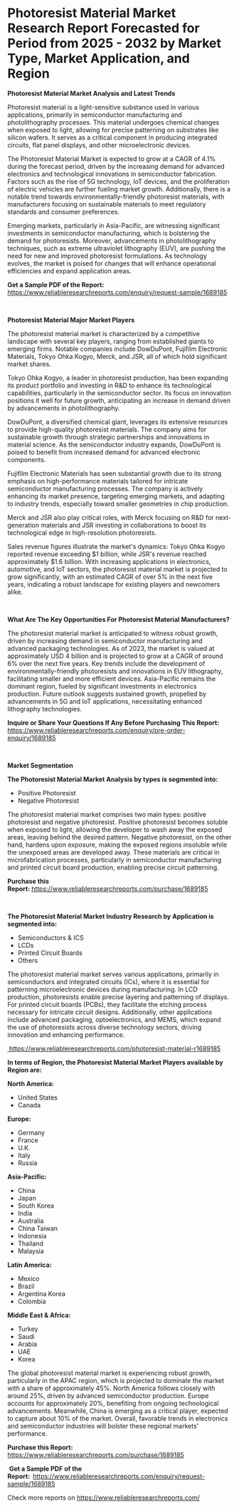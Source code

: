 <p><h1>Photoresist Material Market Research Report Forecasted for Period from 2025 -  2032 by Market Type, Market Application, and Region</h1></p><p><strong>Photoresist Material Market Analysis and Latest Trends</strong></p>
<p><p>Photoresist material is a light-sensitive substance used in various applications, primarily in semiconductor manufacturing and photolithography processes. This material undergoes chemical changes when exposed to light, allowing for precise patterning on substrates like silicon wafers. It serves as a critical component in producing integrated circuits, flat panel displays, and other microelectronic devices.</p><p>The Photoresist Material Market is expected to grow at a CAGR of 4.1% during the forecast period, driven by the increasing demand for advanced electronics and technological innovations in semiconductor fabrication. Factors such as the rise of 5G technology, IoT devices, and the proliferation of electric vehicles are further fueling market growth. Additionally, there is a notable trend towards environmentally-friendly photoresist materials, with manufacturers focusing on sustainable materials to meet regulatory standards and consumer preferences.</p><p>Emerging markets, particularly in Asia-Pacific, are witnessing significant investments in semiconductor manufacturing, which is bolstering the demand for photoresists. Moreover, advancements in photolithography techniques, such as extreme ultraviolet lithography (EUV), are pushing the need for new and improved photoresist formulations. As technology evolves, the market is poised for changes that will enhance operational efficiencies and expand application areas.</p></p>
<p><strong>Get a Sample PDF of the Report:&nbsp;</strong> <a href="https://www.reliableresearchreports.com/enquiry/request-sample/1689185?utm_campaign=3323&utm_medium=2&utm_source=Github&utm_content=ia&utm_term=06042025&utm_id=photoresist-material">https://www.reliableresearchreports.com/enquiry/request-sample/1689185</a></p>
<p>&nbsp;</p>
<p><strong>Photoresist Material Major Market Players</strong></p>
<p><p>The photoresist material market is characterized by a competitive landscape with several key players, ranging from established giants to emerging firms. Notable companies include DowDuPont, Fujifilm Electronic Materials, Tokyo Ohka Kogyo, Merck, and JSR, all of which hold significant market shares.</p><p>Tokyo Ohka Kogyo, a leader in photoresist production, has been expanding its product portfolio and investing in R&D to enhance its technological capabilities, particularly in the semiconductor sector. Its focus on innovation positions it well for future growth, anticipating an increase in demand driven by advancements in photolithography.</p><p>DowDuPont, a diversified chemical giant, leverages its extensive resources to provide high-quality photoresist materials. The company aims for sustainable growth through strategic partnerships and innovations in material science. As the semiconductor industry expands, DowDuPont is poised to benefit from increased demand for advanced electronic components.</p><p>Fujifilm Electronic Materials has seen substantial growth due to its strong emphasis on high-performance materials tailored for intricate semiconductor manufacturing processes. The company is actively enhancing its market presence, targeting emerging markets, and adapting to industry trends, especially toward smaller geometries in chip production.</p><p>Merck and JSR also play critical roles, with Merck focusing on R&D for next-generation materials and JSR investing in collaborations to boost its technological edge in high-resolution photoresists.</p><p>Sales revenue figures illustrate the market's dynamics: Tokyo Ohka Kogyo reported revenue exceeding $1 billion, while JSR's revenue reached approximately $1.6 billion. With increasing applications in electronics, automotive, and IoT sectors, the photoresist material market is projected to grow significantly, with an estimated CAGR of over 5% in the next five years, indicating a robust landscape for existing players and newcomers alike.</p></p>
<p>&nbsp;</p>
<p><strong>What Are The Key Opportunities For Photoresist Material Manufacturers?</strong></p>
<p><p>The photoresist material market is anticipated to witness robust growth, driven by increasing demand in semiconductor manufacturing and advanced packaging technologies. As of 2023, the market is valued at approximately USD 4 billion and is projected to grow at a CAGR of around 6% over the next five years. Key trends include the development of environmentally-friendly photoresists and innovations in EUV lithography, facilitating smaller and more efficient devices. Asia-Pacific remains the dominant region, fueled by significant investments in electronics production. Future outlook suggests sustained growth, propelled by advancements in 5G and IoT applications, necessitating enhanced lithography technologies.</p></p>
<p><strong>Inquire or Share Your Questions If Any Before Purchasing This Report:</strong> <a href="https://www.reliableresearchreports.com/enquiry/pre-order-enquiry/1689185?utm_campaign=3323&utm_medium=2&utm_source=Github&utm_content=ia&utm_term=06042025&utm_id=photoresist-material">https://www.reliableresearchreports.com/enquiry/pre-order-enquiry/1689185</a></p>
<p>&nbsp;</p>
<p><strong>Market Segmentation</strong></p>
<p><strong>The Photoresist Material Market Analysis by types is segmented into:</strong></p>
<p><ul><li>Positive Photoresist</li><li>Negative Photoresist</li></ul></p>
<p><p>The photoresist material market comprises two main types: positive photoresist and negative photoresist. Positive photoresist becomes soluble when exposed to light, allowing the developer to wash away the exposed areas, leaving behind the desired pattern. Negative photoresist, on the other hand, hardens upon exposure, making the exposed regions insoluble while the unexposed areas are developed away. These materials are critical in microfabrication processes, particularly in semiconductor manufacturing and printed circuit board production, enabling precise circuit patterning.</p></p>
<p><strong>Purchase this Report:&nbsp;</strong><a href="https://www.reliableresearchreports.com/purchase/1689185?utm_campaign=3323&utm_medium=2&utm_source=Github&utm_content=ia&utm_term=06042025&utm_id=photoresist-material">https://www.reliableresearchreports.com/purchase/1689185</a></p>
<p>&nbsp;</p>
<p><strong>The Photoresist Material Market Industry Research by Application is segmented into:</strong></p>
<p><ul><li>Semiconductors & ICS</li><li>LCDs</li><li>Printed Circuit Boards</li><li>Others</li></ul></p>
<p><p>The photoresist material market serves various applications, primarily in semiconductors and integrated circuits (ICs), where it is essential for patterning microelectronic devices during manufacturing. In LCD production, photoresists enable precise layering and patterning of displays. For printed circuit boards (PCBs), they facilitate the etching process necessary for intricate circuit designs. Additionally, other applications include advanced packaging, optoelectronics, and MEMS, which expand the use of photoresists across diverse technology sectors, driving innovation and enhancing performance.</p></p>
<p><a href="https://www.reliableresearchreports.com/photoresist-material-r1689185?utm_campaign=3323&utm_medium=2&utm_source=Github&utm_content=ia&utm_term=06042025&utm_id=photoresist-material">&nbsp;https://www.reliableresearchreports.com/photoresist-material-r1689185</a></p>
<p><strong>In terms of Region, the Photoresist Material Market Players available by Region are:</strong></p>
<p>
    <p> <strong> North America: </strong>
        <ul>
            <li>United States</li>
            <li>Canada</li>
        </ul>
        </p> 
    <p> <strong> Europe: </strong>
        <ul>
            <li>Germany</li>
            <li>France</li>
            <li>U.K.</li>
            <li>Italy</li>
            <li>Russia</li>
        </ul>
        </p> 
    <p> <strong> Asia-Pacific: </strong>
        <ul>
            <li>China</li>
            <li>Japan</li>
            <li>South Korea</li>
            <li>India</li>
            <li>Australia</li>
            <li>China Taiwan</li>
            <li>Indonesia</li>
            <li>Thailand</li>
            <li>Malaysia</li>
        </ul>
        </p> 
    <p> <strong> Latin America: </strong>
        <ul>
            <li>Mexico</li>
            <li>Brazil</li>
            <li>Argentina Korea</li>
            <li>Colombia</li>
        </ul>
        </p> 
    <p> <strong> Middle East & Africa: </strong>
        <ul>
            <li>Turkey</li>
            <li>Saudi</li>
            <li>Arabia</li>
            <li>UAE</li>
            <li>Korea</li>
        </ul>
    </p>
    </p>
<p><p>The global photoresist material market is experiencing robust growth, particularly in the APAC region, which is projected to dominate the market with a share of approximately 45%. North America follows closely with around 25%, driven by advanced semiconductor production. Europe accounts for approximately 20%, benefiting from ongoing technological advancements. Meanwhile, China is emerging as a critical player, expected to capture about 10% of the market. Overall, favorable trends in electronics and semiconductor industries will bolster these regional markets' performance.</p></p>
<p><strong>Purchase this Report: </strong><a href="https://www.reliableresearchreports.com/purchase/1689185?utm_campaign=3323&utm_medium=2&utm_source=Github&utm_content=ia&utm_term=06042025&utm_id=photoresist-material">https://www.reliableresearchreports.com/purchase/1689185</a></p>
<p>&nbsp;<strong>Get a Sample PDF of the Report:&nbsp;&nbsp;</strong><a href="https://www.reliableresearchreports.com/enquiry/request-sample/1689185?utm_campaign=3323&utm_medium=2&utm_source=Github&utm_content=ia&utm_term=06042025&utm_id=photoresist-material">https://www.reliableresearchreports.com/enquiry/request-sample/1689185</a></p>
<p><strong></strong></p>
<p>Check more reports on <a href="https://www.reliableresearchreports.com/?utm_campaign=3323&utm_medium=2&utm_source=Github&utm_content=ia&utm_term=06042025&utm_id=photoresist-material">https://www.reliableresearchreports.com/</a></p>